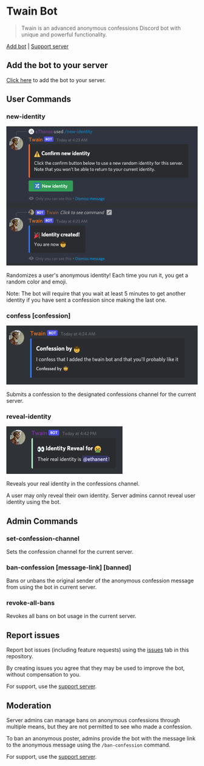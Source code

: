 # Twain Bot
> Twain is an advanced anonymous confessions Discord bot with unique and powerful functionality.

[Add bot](https://discord.com/api/oauth2/authorize?client_id=926070077361631272&permissions=171866064960&scope=bot%20applications.commands) | [Support server](https://discord.gg/r84v2JW)

## Add the bot to your server

[Click here](https://discord.com/api/oauth2/authorize?client_id=926070077361631272&permissions=171866064960&scope=bot%20applications.commands) to add the bot to your server.

## User Commands

### new-identity

![demo-identity](resources/demo-identity.png)

Randomizes a user's anonymous identity! Each time you run it, you get a random color and emoji.

Note: The bot will require that you wait at least 5 minutes to get another identity if you have sent a confession since making the last one.

### confess **[confession]**

![demo-confession](resources/demo-confession.png)

Submits a confession to the designated confessions channel for the current server.

### reveal-identity

![demo-identity-reveal](resources/demo-identity-reveal.png)

Reveals your real identity in the confessions channel.

A user may only reveal their own identity. Server admins cannot reveal user identity using the bot.

## Admin Commands

### set-confession-channel

Sets the confession channel for the current server.

### ban-confession **[message-link]** **[banned]**

Bans or unbans the original sender of the anonymous confession message from using the bot in current server.

### revoke-all-bans

Revokes all bans on bot usage in the current server.

## Report issues

Report bot issues (including feature requests) using the [issues](https://github.com/ethanent/twain-bot-issues/issues) tab in this repository.

By creating issues you agree that they may be used to improve the bot, without compensation to you.

For support, use the [support server](https://discord.gg/r84v2JW).

## Moderation

Server admins can manage bans on anonymous confessions through multiple means, but they are not permitted to see who made a confession.

To ban an anonymous poster, admins provide the bot with the message link to the anonymous message using the `/ban-confession` command.

For support, use the [support server](https://discord.gg/r84v2JW).
